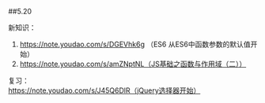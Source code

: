 ##5.20  

新知识：
1. https://note.youdao.com/s/DGEVhk6g （ES6  从ES6中函数参数的默认值开始）
2. https://note.youdao.com/s/amZNptNL（JS基础之函数与作用域（二））
   
复习：  
https://note.youdao.com/s/J45Q6DlR（jQuery选择器开始）